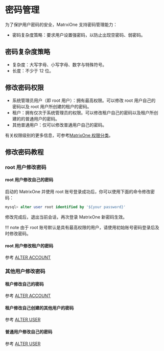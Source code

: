 # 密码管理

为了保护用户密码的安全，MatrxiOne 支持密码管理能力：

- 密码复杂度策略：要求用户设置强密码，以防止出现空密码、弱密码。

## 密码复杂度策略

- 复杂度：大写字母、小写字母、数字与特殊符号。
- 长度：不少于 12 位。

## 修改密码权限

- 系统管理员用户（即 root 用户）：拥有最高权限。可以修改 root 用户自己的密码以及 root 用户所创建的租户的密码。
- 租户：拥有仅次于系统管理员的权限。可以修改租户自己的密码以及租户所创建的的普通用户的密码。
- 其他普通用户：仅可以修改普通用户自己的密码。

有关权限级别的更多信息，可参考[MatrixOne 权限分类](../Reference/access-control-type.md)。

## 修改密码教程

### root 用户修改密码

#### root 用户修改自己的密码

启动的 MatrixOne 并使用 root 账号登录成功后，你可以使用下面的命令修改密码：

```sql
mysql> alter user root identified by '${your password}'
```

修改完成后，退出当前会话，再次登录 MatrixOne 新密码生效。

!!! note
    由于 root 账号默认是具有最高权限的用户，请使用初始账号密码登录后及时修改密码。

#### root 用户修改租户的密码

参考 [ALTER ACCOUNT](../Reference/SQL-Reference/Data-Control-Language/alter-account.md)

### 其他用户修改密码

#### 租户修改自己的密码

参考 [ALTER ACCOUNT](../Reference/SQL-Reference/Data-Control-Language/alter-account.md)

#### 租户修改自己创建的其他用户的密码

参考 [ALTER USER](../Reference/SQL-Reference/Data-Control-Language/alter-account.md)

#### 普通用户修改自己的密码

参考 [ALTER USER](../Reference/SQL-Reference/Data-Control-Language/alter-account.md)
